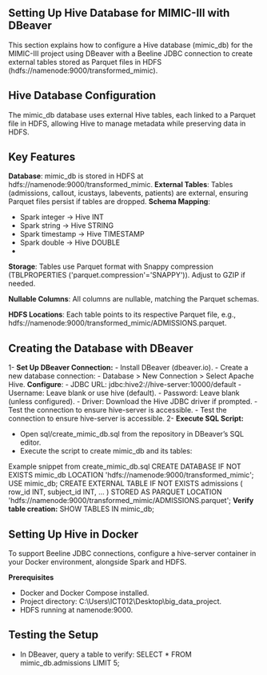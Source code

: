 ## Setting Up Hive Database for MIMIC-III with DBeaver
This section explains how to configure a Hive database (mimic_db) for the MIMIC-III project using DBeaver with a Beeline JDBC connection to create external tables stored as Parquet files in HDFS (hdfs://namenode:9000/transformed_mimic).

## Hive Database Configuration
The mimic_db database uses external Hive tables, each linked to a Parquet file in HDFS, allowing Hive to manage metadata while preserving data in HDFS.

## Key Features
 **Database**: mimic_db is stored in HDFS at hdfs://namenode:9000/transformed_mimic.
 **External Tables**: Tables (admissions, callout, icustays, labevents, patients) are external, ensuring Parquet files persist if tables are dropped.
  **Schema Mapping**:
   - Spark integer → Hive INT
   - Spark string → Hive STRING
   - Spark timestamp → Hive TIMESTAMP
   - Spark double → Hive DOUBLE
   - 
**Storage**: Tables use Parquet format with Snappy compression (TBLPROPERTIES ('parquet.compression'='SNAPPY')). Adjust to GZIP if needed.

**Nullable Columns**: All columns are nullable, matching the Parquet schemas.

**HDFS Locations**: Each table points to its respective Parquet file, e.g., hdfs://namenode:9000/transformed_mimic/ADMISSIONS.parquet.

## Creating the Database with DBeaver
1- **Set Up DBeaver Connection:**
    - Install DBeaver (dbeaver.io).
    - Create a new database connection:
          - Database > New Connection > Select Apache Hive.
          **Configure**:
              - JDBC URL: jdbc:hive2://hive-server:10000/default
              - Username: Leave blank or use hive (default).
              - Password: Leave blank (unless configured).
              - Driver: Download the Hive JDBC driver if prompted.
              - Test the connection to ensure hive-server is accessible.
          - Test the connection to ensure hive-server is accessible.
2- **Execute SQL Script:**
- Open sql/create_mimic_db.sql from the repository in DBeaver’s SQL editor.
- Execute the script to create mimic_db and its tables:

 Example snippet from create_mimic_db.sql
CREATE DATABASE IF NOT EXISTS mimic_db
LOCATION 'hdfs://namenode:9000/transformed_mimic';
USE mimic_db;
CREATE EXTERNAL TABLE IF NOT EXISTS admissions (
    row_id INT,
    subject_id INT,
    ...
)
STORED AS PARQUET
LOCATION 'hdfs://namenode:9000/transformed_mimic/ADMISSIONS.parquet';
**Verify table creation:**
SHOW TABLES IN mimic_db;

## Setting Up Hive in Docker
To support Beeline JDBC connections, configure a hive-server container in your Docker environment, alongside Spark and HDFS.

**Prerequisites**
  - Docker and Docker Compose installed.
  - Project directory: C:\Users\ICT012\Desktop\big_data_project.
  - HDFS running at namenode:9000.

## Testing the Setup
- In DBeaver, query a table to verify:
  SELECT * FROM mimic_db.admissions LIMIT 5;

